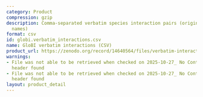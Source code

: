 ```yaml
---
category: Product
compression: gzip
description: Comma-separated verbatim species interaction pairs (original unresolved
  names)
format: csv
id: globi.verbatim_interactions.csv
name: GloBI verbatim interactions (CSV)
product_url: https://zenodo.org/record/14640564/files/verbatim-interactions.csv.gz
warnings:
- File was not able to be retrieved when checked on 2025-10-27_ No Content-Length
  header found
- File was not able to be retrieved when checked on 2025-10-27_ No Content-Length
  header found
layout: product_detail
---
```

